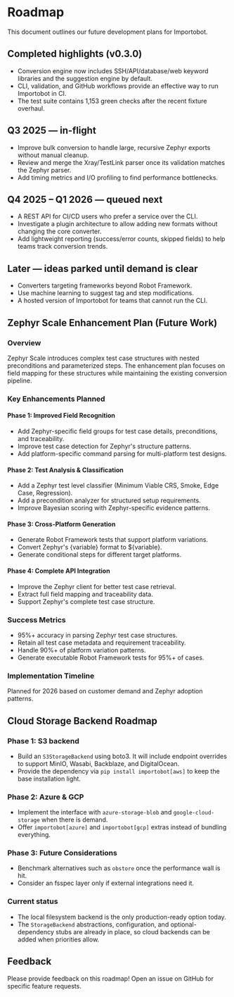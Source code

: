 # Roadmap

This document outlines our future development plans for Importobot.

## Completed highlights (v0.3.0)

- Conversion engine now includes SSH/API/database/web keyword libraries and the suggestion engine by default.
- CLI, validation, and GitHub workflows provide an effective way to run Importobot in CI.
- The test suite contains 1,153 green checks after the recent fixture overhaul.

## Q3 2025 — in-flight

- Improve bulk conversion to handle large, recursive Zephyr exports without manual cleanup.
- Review and merge the Xray/TestLink parser once its validation matches the Zephyr parser.
- Add timing metrics and I/O profiling to find performance bottlenecks.

## Q4 2025 – Q1 2026 — queued next

- A REST API for CI/CD users who prefer a service over the CLI.
- Investigate a plugin architecture to allow adding new formats without changing the core converter.
- Add lightweight reporting (success/error counts, skipped fields) to help teams track conversion trends.

## Later — ideas parked until demand is clear

- Converters targeting frameworks beyond Robot Framework.
- Use machine learning to suggest tag and step modifications.
- A hosted version of Importobot for teams that cannot run the CLI.

## Zephyr Scale Enhancement Plan (Future Work)

### Overview
Zephyr Scale introduces complex test case structures with nested preconditions and parameterized steps. The enhancement plan focuses on field mapping for these structures while maintaining the existing conversion pipeline.

### Key Enhancements Planned

#### Phase 1: Improved Field Recognition
- Add Zephyr-specific field groups for test case details, preconditions, and traceability.
- Improve test case detection for Zephyr's structure patterns.
- Add platform-specific command parsing for multi-platform test designs.

#### Phase 2: Test Analysis & Classification
- Add a Zephyr test level classifier (Minimum Viable CRS, Smoke, Edge Case, Regression).
- Add a precondition analyzer for structured setup requirements.
- Improve Bayesian scoring with Zephyr-specific evidence patterns.

#### Phase 3: Cross-Platform Generation
- Generate Robot Framework tests that support platform variations.
- Convert Zephyr's {variable} format to ${variable}.
- Generate conditional steps for different target platforms.

#### Phase 4: Complete API Integration
- Improve the Zephyr client for better test case retrieval.
- Extract full field mapping and traceability data.
- Support Zephyr's complete test case structure.

### Success Metrics
- 95%+ accuracy in parsing Zephyr test case structures.
- Retain all test case metadata and requirement traceability.
- Handle 90%+ of platform variation patterns.
- Generate executable Robot Framework tests for 95%+ of cases.

### Implementation Timeline
Planned for 2026 based on customer demand and Zephyr adoption patterns.

## Cloud Storage Backend Roadmap

### Phase 1: S3 backend

- Build an `S3StorageBackend` using boto3. It will include endpoint overrides to support MinIO, Wasabi, Backblaze, and DigitalOcean.
- Provide the dependency via `pip install importobot[aws]` to keep the base installation light.

### Phase 2: Azure & GCP

- Implement the interface with `azure-storage-blob` and `google-cloud-storage` when there is demand.
- Offer `importobot[azure]` and `importobot[gcp]` extras instead of bundling everything.

### Phase 3: Future Considerations

- Benchmark alternatives such as `obstore` once the performance wall is hit.
- Consider an fsspec layer only if external integrations need it.

### Current status

- The local filesystem backend is the only production-ready option today.
- The `StorageBackend` abstractions, configuration, and optional-dependency stubs are already in place, so cloud backends can be added when priorities allow.

## Feedback

Please provide feedback on this roadmap! Open an issue on GitHub for specific feature requests.
